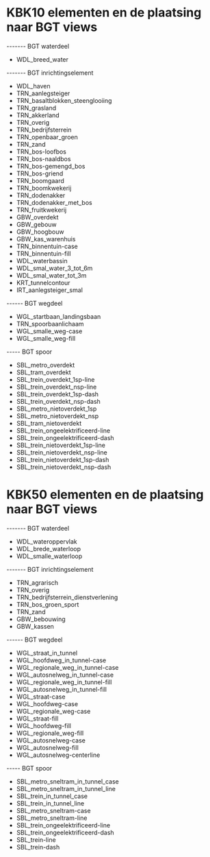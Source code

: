 # KBK10 elementen en de plaatsing naar BGT views

------- BGT waterdeel
- WDL_breed_water

------- BGT inrichtingselement
- WDL_haven 
- TRN_aanlegsteiger
- TRN_basaltblokken_steenglooiing
- TRN_grasland 
- TRN_akkerland 
- TRN_overig
- TRN_bedrijfsterrein 
- TRN_openbaar_groen 
- TRN_zand 
- TRN_bos-loofbos
- TRN_bos-naaldbos
- TRN_bos-gemengd_bos
- TRN_bos-griend
- TRN_boomgaard
- TRN_boomkwekerij
- TRN_dodenakker
- TRN_dodenakker_met_bos
- TRN_fruitkwekerij
- GBW_overdekt
- GBW_gebouw
- GBW_hoogbouw
- GBW_kas_warenhuis
- TRN_binnentuin-case
- TRN_binnentuin-fill
- WDL_waterbassin
- WDL_smal_water_3_tot_6m
- WDL_smal_water_tot_3m
- KRT_tunnelcontour
- IRT_aanlegsteiger_smal

------ BGT wegdeel
- WGL_startbaan_landingsbaan
- TRN_spoorbaanlichaam
- WGL_smalle_weg-case
- WGL_smalle_weg-fill

-----  BGT spoor
- SBL_metro_overdekt
- SBL_tram_overdekt
- SBL_trein_overdekt_1sp-line
- SBL_trein_overdekt_nsp-line
- SBL_trein_overdekt_1sp-dash
- SBL_trein_overdekt_nsp-dash
- SBL_metro_nietoverdekt_1sp
- SBL_metro_nietoverdekt_nsp
- SBL_tram_nietoverdekt
- SBL_trein_ongeelektrificeerd-line
- SBL_trein_ongeelektrificeerd-dash
- SBL_trein_nietoverdekt_1sp-line
- SBL_trein_nietoverdekt_nsp-line
- SBL_trein_nietoverdekt_1sp-dash
- SBL_trein_nietoverdekt_nsp-dash


# KBK50 elementen en de plaatsing naar BGT views
------- BGT waterdeel
- WDL_wateroppervlak
- WDL_brede_waterloop
- WDL_smalle_waterloop

------- BGT inrichtingselement
- TRN_agrarisch
- TRN_overig
- TRN_bedrijfsterrein_dienstverlening
- TRN_bos_groen_sport
- TRN_zand
- GBW_bebouwing
- GBW_kassen


------ BGT wegdeel
- WGL_straat_in_tunnel
- WGL_hoofdweg_in_tunnel-case
- WGL_regionale_weg_in_tunnel-case
- WGL_autosnelweg_in_tunnel-case
- WGL_regionale_weg_in_tunnel-fill
- WGL_autosnelweg_in_tunnel-fill
- WGL_straat-case
- WGL_hoofdweg-case
- WGL_regionale_weg-case
- WGL_straat-fill
- WGL_hoofdweg-fill
- WGL_regionale_weg-fill
- WGL_autosnelweg-case
- WGL_autosnelweg-fill
- WGL_autosnelweg-centerline


-----  BGT spoor
- SBL_metro_sneltram_in_tunnel_case
- SBL_metro_sneltram_in_tunnel_line
- SBL_trein_in_tunnel_case
- SBL_trein_in_tunnel_line
- SBL_metro_sneltram-case
- SBL_metro_sneltram-line
- SBL_trein_ongeelektrificeerd-line
- SBL_trein_ongeelektrificeerd-dash
- SBL_trein-line
- SBL_trein-dash
